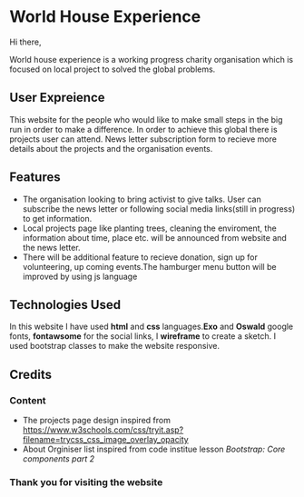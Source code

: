 # **World House Experience**

Hi there,

World house experience is a working progress charity organisation which is focused on local project to solved the global problems.
## User Expreience
This website for the people who would like to make small steps in the big run in order to make a difference. In order to achieve this global
there is projects user can attend. News letter subscription form to recieve more details about the projects and the organisation events.

## Features
* The organisation looking to bring activist to give talks. User can subscribe the news letter or following social media 
 links(still in progress) to get information.
* Local projects page like planting trees, cleaning the enviroment, the information about time, place etc. will be 
  announced from website and the news letter.
* There will be additional feature to recieve donation, sign up for volunteering, up coming events.The hamburger menu button will be
  improved by using js language

## Technologies Used
In this website I have used **html** and **css** languages.**Exo** and **Oswald** google fonts, **fontawsome** for the social links, 
I **wireframe** to create a sketch. I used bootstrap classes to make the website responsive.

## Credits
### Content
* The projects page design inspired from https://www.w3schools.com/css/tryit.asp?filename=trycss_css_image_overlay_opacity
* About Orginiser list inspired from code institue lesson *Bootstrap: Core components part 2*

### Thank you for visiting the website






